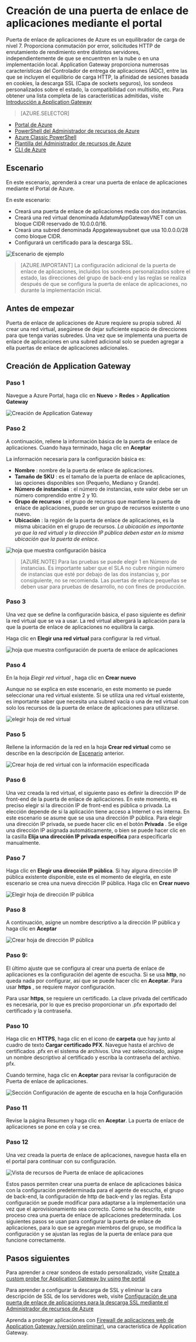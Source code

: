<properties
   pageTitle="Creación de una puerta de enlace de aplicaciones mediante el portal | Microsoft Azure"
   description="Aprenda a crear una puerta de enlace de aplicaciones mediante el portal"
   services="application-gateway"
   documentationCenter="na"
   authors="georgewallace"
   manager="carmonm"
   editor=""
   tags="azure-resource-manager"
/>
<tags  
   ms.service="application-gateway"
   ms.devlang="na"
   ms.topic="article"
   ms.tgt_pltfrm="na"
   ms.workload="infrastructure-services"
   ms.date="09/09/2016"
   ms.author="gwallace" />


# <a name="create-an-application-gateway-by-using-the-portal"></a>Creación de una puerta de enlace de aplicaciones mediante el portal

Puerta de enlace de aplicaciones de Azure es un equilibrador de carga de nivel 7. Proporciona conmutación por error, solicitudes HTTP de enrutamiento de rendimiento entre distintos servidores, independientemente de que se encuentren en la nube o en una implementación local. Application Gateway proporciona numerosas características del Controlador de entrega de aplicaciones (ADC), entre las que se incluyen el equilibrio de carga HTTP, la afinidad de sesiones basada en cookies, la descarga SSL (Capa de sockets seguros), los sondeos personalizados sobre el estado, la compatibilidad con multisitio, etc. Para obtener una lista completa de las características admitidas, visite [Introducción a Application Gateway](application-gateway-introduction.md)

> [AZURE.SELECTOR]
- [Portal de Azure](application-gateway-create-gateway-portal.md)
- [PowerShell del Administrador de recursos de Azure](application-gateway-create-gateway-arm.md)
- [Azure Classic PowerShell](application-gateway-create-gateway.md)
- [Plantilla del Administrador de recursos de Azure](application-gateway-create-gateway-arm-template.md)
- [CLI de Azure](application-gateway-create-gateway-cli.md)

## <a name="scenario"></a>Escenario

En este escenario, aprenderá a crear una puerta de enlace de aplicaciones mediante el Portal de Azure.

En este escenario:

- Creará una puerta de enlace de aplicaciones media con dos instancias.
- Creará una red virtual denominada AdatumAppGatewayVNET con un bloque CIDR reservado de 10.0.0.0/16.
- Creará una subred denominada Appgatewaysubnet que usa 10.0.0.0/28 como bloque CIDR.
- Configurará un certificado para la descarga SSL.

![Escenario de ejemplo][scenario]

>[AZURE.IMPORTANT] La configuración adicional de la puerta de enlace de aplicaciones, incluidos los sondeos personalizados sobre el estado, las direcciones del grupo de back-end y las reglas se realiza después de que se configura la puerta de enlace de aplicaciones, no durante la implementación inicial.

## <a name="before-you-begin"></a>Antes de empezar

Puerta de enlace de aplicaciones de Azure requiere su propia subred. Al crear una red virtual, asegúrese de dejar suficiente espacio de direcciones para que tenga varias subredes. Una vez que se implementa una puerta de enlace de aplicaciones en una subred adicional solo se pueden agregar a ella puertas de enlace de aplicaciones adicionales.

## <a name="create-the-application-gateway"></a>Creación de Application Gateway

### <a name="step-1"></a>Paso 1

Navegue a Azure Portal, haga clic en **Nuevo** > **Redes** > **Application Gateway**

![Creación de Application Gateway][1]

### <a name="step-2"></a>Paso 2

A continuación, rellene la información básica de la puerta de enlace de aplicaciones. Cuando haya terminado, haga clic en **Aceptar**

La información necesaria para la configuración básica es:

- **Nombre** : nombre de la puerta de enlace de aplicaciones.
- **Tamaño de SKU** : es el tamaño de la puerta de enlace de aplicaciones, las opciones disponibles son (Pequeño, Mediano y Grande).
- **Número de instancias** : el número de instancias, este valor debe ser un número comprendido entre 2 y 10.
- **Grupo de recursos** : el grupo de recursos que mantiene la puerta de enlace de aplicaciones, puede ser un grupo de recursos existente o uno nuevo.
- **Ubicación** : la región de la puerta de enlace de aplicaciones, es la misma ubicación en el grupo de recursos. *La ubicación es importante ya que la red virtual y la dirección IP pública deben estar en la misma ubicación que la puerta de enlace*.

![hoja que muestra configuración básica][2]

>[AZURE.NOTE] Para las pruebas se puede elegir 1 en Número de instancias. Es importante saber que el SLA no cubre ningún número de instancias que esté por debajo de las dos instancias y, por consiguiente, no se recomienda. Las puertas de enlace pequeñas se deben usar para pruebas de desarrollo, no con fines de producción.

### <a name="step-3"></a>Paso 3

Una vez que se define la configuración básica, el paso siguiente es definir la red virtual que se va a usar. La red virtual albergará la aplicación para la que la puerta de enlace de aplicaciones no equilibra la carga.

Haga clic en **Elegir una red virtual** para configurar la red virtual.

![hoja que muestra configuración de puerta de enlace de aplicaciones][3]

### <a name="step-4"></a>Paso 4

En la hoja *Elegir red virtual* , haga clic en **Crear nuevo**

Aunque no se explica en este escenario, en este momento se puede seleccionar una red virtual existente.  Si se utiliza una red virtual existente, es importante saber que necesita una subred vacía o una de red virtual con solo los recursos de la puerta de enlace de aplicaciones para utilizarse.

![elegir hoja de red virtual][4]

### <a name="step-5"></a>Paso 5

Rellene la información de la red en la hoja **Crear red virtual** como se describe en la descripción de [Escenario](#scenario) anterior.

![Crear hoja de red virtual con la información especificada][5]

### <a name="step-6"></a>Paso 6

Una vez creada la red virtual, el siguiente paso es definir la dirección IP de front-end de la puerta de enlace de aplicaciones. En este momento, es preciso elegir si la dirección IP de front-end es pública o privada. La elección depende de si la aplicación tiene acceso a Internet o es interna. En este escenario se asume que se usa una dirección IP pública. Para elegir una dirección IP privada, se puede hacer clic en el botón **Privada** . Se elige una dirección IP asignada automáticamente, o bien se puede hacer clic en la casilla **Elija una dirección IP privada específica** para especificarla manualmente.

### <a name="step-7"></a>Paso 7

Haga clic en **Elegir una dirección IP pública**. Si hay alguna dirección IP pública existente disponible, este es el momento de elegirla, en este escenario se crea una nueva dirección IP pública. Haga clic en **Crear nuevo**

![Elegir hoja de dirección IP pública][6]

### <a name="step-8"></a>Paso 8

A continuación, asigne un nombre descriptivo a la dirección IP pública y haga clic en **Aceptar**

![Crear hoja de dirección IP pública][7]

### <a name="step-9"></a>Paso 9:

El último ajuste que se configura al crear una puerta de enlace de aplicaciones es la configuración del agente de escucha.  Si se usa **http**, no queda nada por configurar, así que se puede hacer clic en **Aceptar**. Para usar **https** , se requiere mayor configuración.

Para usar **https**, se requiere un certificado. La clave privada del certificado es necesaria, por lo que es preciso proporcionar un .pfx exportado del certificado y la contraseña.

### <a name="step-10"></a>Paso 10

Haga clic en **HTTPS**, haga clic en el icono de **carpeta** que hay junto al cuadro de texto **Cargar certificado PFX**.
Navegue hasta el archivo de certificados .pfx en el sistema de archivos. Una vez seleccionado, asigne un nombre descriptivo al certificado y escriba la contraseña del archivo. pfx.

Cuando termine, haga clic en **Aceptar** para revisar la configuración de Puerta de enlace de aplicaciones.

![Sección Configuración de agente de escucha en la hoja Configuración][9]

### <a name="step-11"></a>Paso 11

Revise la página Resumen y haga clic en **Aceptar**.  La puerta de enlace de aplicaciones se pone en cola y se crea.

### <a name="step-12"></a>Paso 12

Una vez creada la puerta de enlace de aplicaciones, navegue hasta ella en el portal para continuar con su configuración.

![Vista de recursos de Puerta de enlace de aplicaciones][10]

Estos pasos permiten crear una puerta de enlace de aplicaciones básica con la configuración predeterminada para el agente de escucha, el grupo de back-end, la configuración de http de back-end y las reglas. Esta configuración se puede modificar para adaptarse a la implementación una vez que el aprovisionamiento sea correcto. Como se ha descrito, este proceso crea una puerta de enlace de aplicaciones predeterminada.  Los siguientes pasos se usan para configurar la puerta de enlace de aplicaciones, para lo que se agregan miembros del grupo, se modifica la configuración y se ajustan las reglas de la puerta de enlace para que funcione correctamente.

## <a name="next-steps"></a>Pasos siguientes

Para aprender a crear sondeos de estado personalizado, visite [Create a custom probe for Application Gateway by using the portal](application-gateway-create-probe-portal.md)

Para aprender a configurar la descarga de SSL y eliminar la cara descripción de SSL de los servidores web, visite [Configuración de una puerta de enlace de aplicaciones para la descarga SSL mediante el Administrador de recursos de Azure](application-gateway-ssl-portal.md)

Aprenda a proteger aplicaciones con [Firewall de aplicaciones web de Application Gateway (versión preliminar)](application-gateway-webapplicationfirewall-overview.md), una característica de Application Gateway.

<!--Image references-->
[1]: ./media/application-gateway-create-gateway-portal/figure1.png
[2]: ./media/application-gateway-create-gateway-portal/figure2.png
[3]: ./media/application-gateway-create-gateway-portal/figure3.png
[4]: ./media/application-gateway-create-gateway-portal/figure4.png
[5]: ./media/application-gateway-create-gateway-portal/figure5.png
[6]: ./media/application-gateway-create-gateway-portal/figure6.png
[7]: ./media/application-gateway-create-gateway-portal/figure7.png
[8]: ./media/application-gateway-create-gateway-portal/figure8.png
[9]: ./media/application-gateway-create-gateway-portal/figure9.png
[10]: ./media/application-gateway-create-gateway-portal/figure10.png
[scenario]: ./media/application-gateway-create-gateway-portal/scenario.png



<!--HONumber=Oct16_HO2-->


